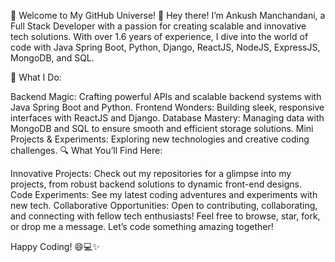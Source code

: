
🌟 Welcome to My GitHub Universe! 🌟
Hey there! I’m Ankush Manchandani, a Full Stack Developer with a passion for creating scalable and innovative tech solutions. With over 1.6 years of experience, I dive into the world of code with Java Spring Boot, Python, Django, ReactJS, NodeJS, ExpressJS, MongoDB, and SQL.

🚀 What I Do:

Backend Magic: Crafting powerful APIs and scalable backend systems with Java Spring Boot and Python.
Frontend Wonders: Building sleek, responsive interfaces with ReactJS and Django.
Database Mastery: Managing data with MongoDB and SQL to ensure smooth and efficient storage solutions.
Mini Projects & Experiments: Exploring new technologies and creative coding challenges.
🔍 What You’ll Find Here:

Innovative Projects: Check out my repositories for a glimpse into my projects, from robust backend solutions to dynamic front-end designs.
Code Experiments: See my latest coding adventures and experiments with new tech.
Collaborative Opportunities: Open to contributing, collaborating, and connecting with fellow tech enthusiasts!
Feel free to browse, star, fork, or drop me a message. Let’s code something amazing together!

Happy Coding! 😄💻✨
